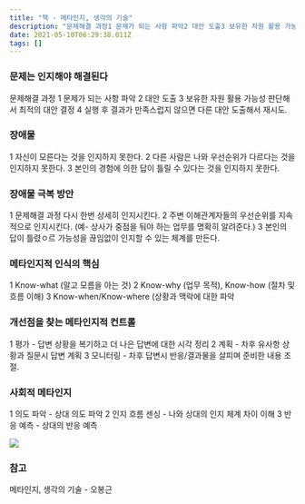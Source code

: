 ```yaml
---
title: "책 - 메타인지, 생각의 기술"
description: "문제해결 과정1 문제가 되는 사항 파악2 대안 도출3 보유한 자원 활용 가능성 판단해서 최적의 대안 결정4 실행 후 결과가 만족스럽지 않으면 다른 대안 도출해서 재시도.1 자신이 모른다는 것을 인지하지 못한다.2 다른 사람은 나와 우선순위가 다르다는 것을 인지하지 못한"
date: 2021-05-10T06:29:38.011Z
tags: []
---
```

### 문제는 인지해야 해결된다
문제해결 과정
1 문제가 되는 사항 파악
2 대안 도출
3 보유한 자원 활용 가능성 판단해서 최적의 대안 결정
4 실행 후 결과가 만족스럽지 않으면 다른 대안 도출해서 재시도.

### 장애물
1 자신이 모른다는 것을 인지하지 못한다.
2 다른 사람은 나와 우선순위가 다르다는 것을 인지하지 못한다.
3 본인의 경험에 의한 답이 틀릴 수 있다는 것을 인지하지 못한다. 

### 장애물 극복 방안
1 문제해결 과정 다시 한번 상세히 인지시킨다.
2 주변 이해관계자들의 우선순위를 지속적으로 인지시킨다. (예- 상사가 중점을 둬야 하는 업무를 명확히 알려준다.)
3 본인의 답이 틀렸ㅇ르 가능성을 끊임없이 인지할 수 있는 체계를 만든다. 

### 메타인지적 인식의 핵심
1 Know-what (알고 모름을 아는 것)
2 Know-why (업무 목적), Know-how (절차 및 흐름 이해)
3 Know-when/Know-where (상황과 맥락에 대한 파악

### 개선점을 찾는 메타인지적 컨트롤
1 평가 - 답변 상황을 복기하고 더 나은 답변에 대한 시각 정리
2 계획 - 차후 유사항 상황과 질문시 답변 계획
3 모니터링 - 차후 답변시 반응/결과물을 살피며 준비한 내용 조절.

### 사회적 메타인지
1 의도 파악 - 상대 의도 파악
2 인지 흐름 센싱 - 나와 상대의 인지 체계 차이 이해
3 반응 예측 - 상대의 반응 예측

![](/images/7a37f695-049c-4d55-a60a-6c6c42baa3c6-image.png)

### 참고
메타인지, 생각의 기술 - 오봉근
